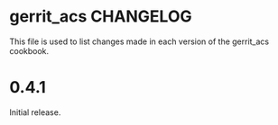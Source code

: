 gerrit_acs CHANGELOG
====================

This file is used to list changes made in each version of the gerrit_acs cookbook.

# 0.4.1
Initial release.

